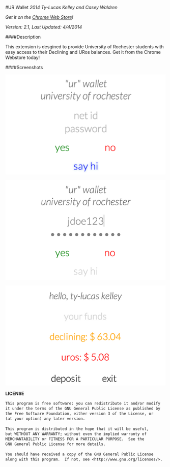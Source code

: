 #UR Wallet
_2014 Ty-Lucas Kelley and Casey Waldren_

_Get it on the [Chrome Web Store](https://chrome.google.com/webstore/detail/ur-wallet/mimeggmmcphbjpangefbghnfhbaaacnm)!_

_Version: 2.1, Last Updated: 4/4/2014_

####Description

This extension is desgined to provide University of Rochester students with easy access to their Declining and URos balances. Get it from the Chrome Webstore today!

####Screenshots

![One](img/one.png "One")


![Two](img/two.png "Two")


![Three](img/three.png "Three")

**LICENSE**

	This program is free software: you can redistribute it and/or modify
	it under the terms of the GNU General Public License as published by
	the Free Software Foundation, either version 3 of the License, or
	(at your option) any later version.

	This program is distributed in the hope that it will be useful,
	but WITHOUT ANY WARRANTY; without even the implied warranty of
	MERCHANTABILITY or FITNESS FOR A PARTICULAR PURPOSE.  See the
	GNU General Public License for more details.

	You should have received a copy of the GNU General Public License
	along with this program.  If not, see <http://www.gnu.org/licenses/>.
